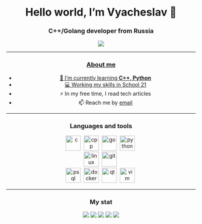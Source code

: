 <div id="header" align="center">
          <h1>Hello world, I’m Vyacheslav 👋</h1>
          <h3> C++/Golang developer from Russia</h1>
<div />

<div id="socials" align="center">
<a href="https://leetcode.com/quanergy/">
<img src="https://img.shields.io/badge/leetcode-blue?style=for-the-badge&logo=leetcode&logoColor=white alt="LeetCode" />        
<div />

---

### About me
- 🌱 I’m currently learning **C++, Python**
- 💻 Working my skills in [School 21](https://21-school.ru/)
- ⚡ In my free time, I read tech articles
- 📫 Reach me by [email](mailto:quanergy@yandex.ru)

---

### Languages and tools
<img src="https://cdn.jsdelivr.net/gh/devicons/devicon/icons/c/c-original.svg" title = "c" width = "40" height = "40"/>&nbsp;
<img src="https://cdn.jsdelivr.net/gh/devicons/devicon/icons/cplusplus/cplusplus-original.svg" title = "cpp" width = "40" height = "40"/>&nbsp;
<img src="https://cdn.jsdelivr.net/gh/devicons/devicon/icons/go/go-original.svg" title="go" width = "40" height = "40"/>&nbsp;
<img src="https://cdn.jsdelivr.net/gh/devicons/devicon/icons/python/python-original.svg" title = "python" width = "40" height = "40"/>&nbsp;      
<img src="https://cdn.jsdelivr.net/gh/devicons/devicon/icons/linux/linux-original.svg" title = "linux" width = "40" height = "40"/>&nbsp;
<img src="https://cdn.jsdelivr.net/gh/devicons/devicon/icons/git/git-original.svg" title = "git" width = "40" height = "40"/>&nbsp;      
<img src="https://cdn.jsdelivr.net/gh/devicons/devicon/icons/postgresql/postgresql-original.svg" title = "psql" width = "40" height = "40"/>&nbsp;
<img src="https://cdn.jsdelivr.net/gh/devicons/devicon/icons/docker/docker-plain.svg" title = "docker" width = "40" height = "40"/>&nbsp;
<img src="https://cdn.jsdelivr.net/gh/devicons/devicon/icons/qt/qt-original.svg" title = "qt" width = "40" height = "40"/>&nbsp;
<img src="https://cdn.jsdelivr.net/gh/devicons/devicon/icons/vim/vim-plain.svg" title = "vim" width = "40" height = "40"/>&nbsp;


---
          
### My stat
<div id="stat" align="center">
          <img src="http://github-profile-summary-cards.vercel.app/api/cards/profile-details?username=quanergyO&theme=github_dark" />
          <img src="http://github-profile-summary-cards.vercel.app/api/cards/repos-per-language?username=quanergyO&theme=github_dark" />
          <img src="http://github-profile-summary-cards.vercel.app/api/cards/most-commit-language?username=quanergyO&theme=github_dark" />
          <img src="http://github-profile-summary-cards.vercel.app/api/cards/stats?username=quanergyO&theme=github_dark" />
          <img src="http://github-profile-summary-cards.vercel.app/api/cards/productive-time?username=quanergyO&theme=github_dark&utcOffset=3" />
<div />
